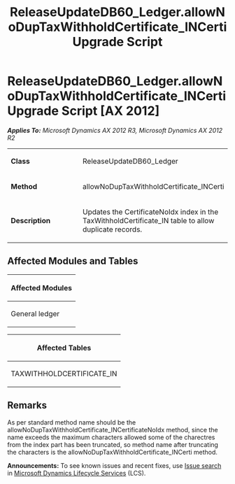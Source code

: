 ﻿---
title: ReleaseUpdateDB60_Ledger.allowNoDupTaxWithholdCertificate_INCerti Upgrade Script
TOCTitle: ReleaseUpdateDB60_Ledger.allowNoDupTaxWithholdCertificate_INCerti Upgrade Script
ms:assetid: a7856e00-918e-ff2a-58e6-716d5a954036
ms:mtpsurl: https://msdn.microsoft.com/en-us/library/JJ686359(v=AX.60)
ms:contentKeyID: 49710315
ms.date: 05/18/2015
mtps_version: v=AX.60
---

# ReleaseUpdateDB60\_Ledger.allowNoDupTaxWithholdCertificate\_INCerti Upgrade Script [AX 2012]


_**Applies To:** Microsoft Dynamics AX 2012 R3, Microsoft Dynamics AX 2012 R2_

<table>
<colgroup>
<col style="width: 50%" />
<col style="width: 50%" />
</colgroup>
<tbody>
<tr class="odd">
<td><p><strong>Class</strong></p></td>
<td><p>ReleaseUpdateDB60_Ledger</p></td>
</tr>
<tr class="even">
<td><p><strong>Method</strong></p></td>
<td><p>allowNoDupTaxWithholdCertificate_INCerti</p></td>
</tr>
<tr class="odd">
<td><p><strong>Description</strong></p></td>
<td><p>Updates the CertificateNoIdx index in the TaxWithholdCertificate_IN table to allow duplicate records.</p></td>
</tr>
</tbody>
</table>


## Affected Modules and Tables

<table>
<colgroup>
<col style="width: 100%" />
</colgroup>
<thead>
<tr class="header">
<th><p>Affected Modules</p></th>
</tr>
</thead>
<tbody>
<tr class="odd">
<td><p>General ledger</p></td>
</tr>
</tbody>
</table>


<table>
<colgroup>
<col style="width: 100%" />
</colgroup>
<thead>
<tr class="header">
<th><p>Affected Tables</p></th>
</tr>
</thead>
<tbody>
<tr class="odd">
<td><p>TAXWITHHOLDCERTIFICATE_IN</p></td>
</tr>
</tbody>
</table>


## Remarks

As per standard method name should be the allowNoDupTaxWithholdCertificate\_INCertificateNoIdx method, since the name exceeds the maximum characters allowed some of the charectres from the index part has been truncated, so method name after truncating the characters is the allowNoDupTaxWithholdCertificate\_INCerti method.

  
**Announcements:** To see known issues and recent fixes, use [Issue search](http://go.microsoft.com/fwlink/?linkid=389258) in [Microsoft Dynamics Lifecycle Services](http://go.microsoft.com/fwlink/?linkid=306505) (LCS).

